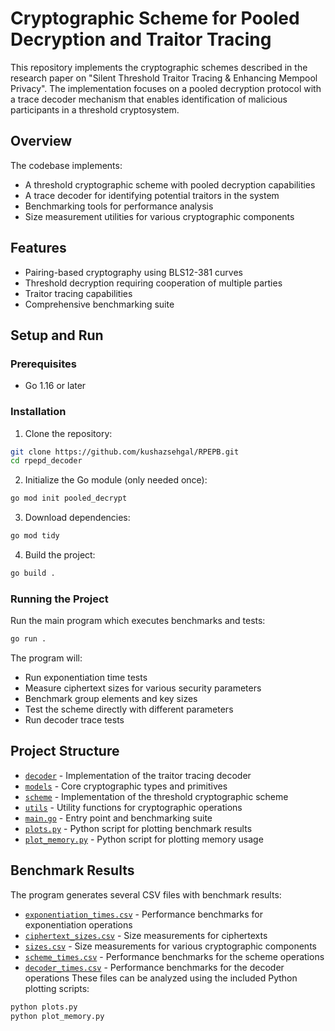 
# Cryptographic Scheme for Pooled Decryption and Traitor Tracing

This repository implements the cryptographic schemes described in the research paper on "Silent Threshold Traitor Tracing & Enhancing Mempool Privacy". The implementation focuses on a pooled decryption protocol with a trace decoder mechanism that enables identification of malicious participants in a threshold cryptosystem.

## Overview

The codebase implements:
- A threshold cryptographic scheme with pooled decryption capabilities
- A trace decoder for identifying potential traitors in the system
- Benchmarking tools for performance analysis
- Size measurement utilities for various cryptographic components

## Features

- Pairing-based cryptography using BLS12-381 curves
- Threshold decryption requiring cooperation of multiple parties
- Traitor tracing capabilities
- Comprehensive benchmarking suite

## Setup and Run

### Prerequisites

- Go 1.16 or later

### Installation

1. Clone the repository:
```bash
git clone https://github.com/kushazsehgal/RPEPB.git
cd rpepd_decoder
```
2. Initialize the Go module (only needed once):
```bash
go mod init pooled_decrypt
```
3. Download dependencies:
```bash
go mod tidy
```
4. Build the project:
```bash
go build .
```
### Running the Project
Run the main program which executes benchmarks and tests:
```bash
go run .
```
The program will:
- Run exponentiation time tests
- Measure ciphertext sizes for various security parameters
- Benchmark group elements and key sizes
- Test the scheme directly with different parameters
- Run decoder trace tests
## Project Structure
- [`decoder`](decoder ) - Implementation of the traitor tracing decoder
- [`models`](models ) - Core cryptographic types and primitives
- [`scheme`](scheme ) - Implementation of the threshold cryptographic scheme
- [`utils`](utils ) - Utility functions for cryptographic operations
- [`main.go`](main.go ) - Entry point and benchmarking suite
- [`plots.py`](plots.py ) - Python script for plotting benchmark results
- [`plot_memory.py`](plot_memory.py ) - Python script for plotting memory usage
## Benchmark Results
The program generates several CSV files with benchmark results:
- [`exponentiation_times.csv`](exponentiation_times.csv ) - Performance benchmarks for exponentiation operations
- [`ciphertext_sizes.csv`](ciphertext_sizes.csv ) - Size measurements for ciphertexts
- [`sizes.csv`](sizes.csv ) - Size measurements for various cryptographic components
- [`scheme_times.csv`](scheme_times.csv ) - Performance benchmarks for the scheme operations
- [`decoder_times.csv`](decoder_times.csv ) - Performance benchmarks for the decoder operations
These files can be analyzed using the included Python plotting scripts:
```bash
python plots.py
python plot_memory.py
```
